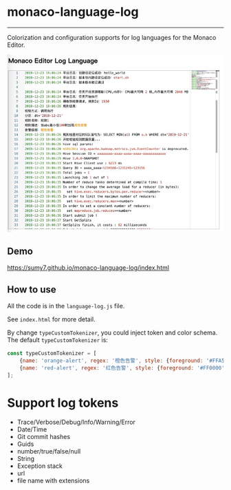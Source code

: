 # monaco-language-log
------

Colorization and configuration supports for log languages for the Monaco Editor.

![](./screenshots/main.jpg)

## Demo

https://sumy7.github.io/monaco-language-log/index.html

## How to use

All the code is in the `language-log.js` file.

See `index.html` for more detail.

By change `typeCustomTokenizer`, you could inject token and color schema. The default `typeCustomTokenizer` is:

```javascript
const typeCustomTokenizer = [
    {name: 'orange-alert', regex: '橙色告警', style: {foreground: '#FFA500', fontStyle: 'bold'}},
    {name: 'red-alert', regex: '红色告警', style: {foreground: '#FF0000', fontStyle: 'bold'}}
];
```

# Support log tokens

+ Trace/Verbose/Debug/Info/Warning/Error
+ Date/Time
+ Git commit hashes
+ Guids
+ number/true/false/null
+ String
+ Exception stack
+ url
+ file name with extensions
